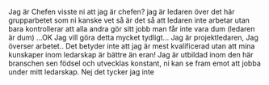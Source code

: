 Jag är Chefen
visste ni att jag är chefen?
jag är ledaren över det här grupparbetet
som ni kanske vet så är det så att ledaren inte arbetar utan bara kontrollerar att alla andra gör sitt jobb
man får inte vara dum (ledaren är dum)
...OK
Jag vill göra detta mycket tydligt... Jag är projektledaren, Jag överser arbetet.. Det betyder inte att jag är mest kvalificerad utan att mina kunskaper inom ledarskap är bättre än eran! Jag är utbildad inom den här branschen sen födsel och utvecklas konstant, ni kan se fram emot att jobba under mitt ledarskap.
Nej det tycker jag inte
